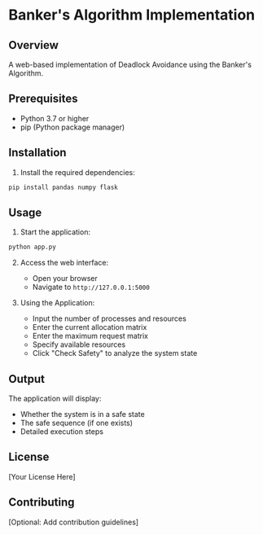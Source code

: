 # Banker's Algorithm Implementation

## Overview
A web-based implementation of Deadlock Avoidance using the Banker's Algorithm.

## Prerequisites
- Python 3.7 or higher
- pip (Python package manager)

## Installation

1. Install the required dependencies:
```bash
pip install pandas numpy flask
```

## Usage

1. Start the application:
```bash
python app.py
```

2. Access the web interface:
   - Open your browser
   - Navigate to `http://127.0.0.1:5000`

3. Using the Application:
   - Input the number of processes and resources
   - Enter the current allocation matrix
   - Enter the maximum request matrix
   - Specify available resources
   - Click "Check Safety" to analyze the system state

## Output
The application will display:
- Whether the system is in a safe state
- The safe sequence (if one exists)
- Detailed execution steps

## License
[Your License Here]

## Contributing
[Optional: Add contribution guidelines]
